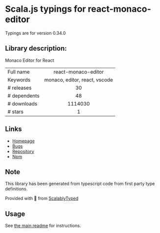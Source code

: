 
# Scala.js typings for react-monaco-editor

Typings are for version 0.34.0

## Library description:
Monaco Editor for React

|                    |                 |
| ------------------ | :-------------: |
| Full name          | react-monaco-editor |
| Keywords           | monaco, editor, react, vscode |
| # releases         | 30 |
| # dependents       | 48 |
| # downloads        | 1114030 |
| # stars            | 1 |

## Links
- [Homepage](https://github.com/react-monaco-editor/react-monaco-editor)
- [Bugs](https://github.com/react-monaco-editor/react-monaco-editor/issues)
- [Repository](https://github.com/react-monaco-editor/react-monaco-editor)
- [Npm](https://www.npmjs.com/package/react-monaco-editor)
    


## Note
This library has been generated from typescript code from first party type definitions.

Provided with :purple_heart: from [ScalablyTyped](https://github.com/oyvindberg/ScalablyTyped)

## Usage
See [the main readme](../../readme.md) for instructions.


